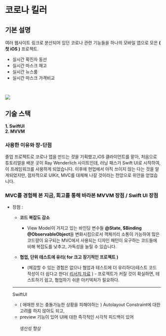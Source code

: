 # 코로나 킬러

## 기본 설명
여러 웹사이트 링크로 분산되어 있던 코로나 관련 기능들을 하나의 모바일 앱으로 모은 __( 첫 iOS )__ 프로젝트.

* 실시간 확진자 동선
* 실시간 마스크 재고
* 실시간 뉴스룸
* 실시간 마스크 가격비교

<br>

![](./images/8.gif)
<br>

## 기술 스택<br>

**1. SwiftUI**<br>
**2. MVVM**<br>

### 사용한 이유와 장-단점

졸업 프로젝트로 코로나 앱을 만드는 것을 기획했고,iOS 클라이언트를 맡아, 처음으로 튜토리얼을 배운 곳이 Ray Wenderlich 사이트인데, 러닝 패스가 Swift UI로 시작하여, 이 프레임워크를 사용하게 되었습니다. 이후에 현업에서 아직 쓰이지 않는 다는 것을 알게되었지만, 점차적으로 UIKit, MVC를 대체해 나갈 것이라는 전앙으로 위안을 얻었습니다.

### MVC를 경험해 본 지금, 회고를 통해 바라본 MVVM 장점 / Swift UI 장점
  * 장점 :<br>
    * **코드 복잡도 감소**<br>
  
      * View Model이 가지고 있는 바인딩 변수들 **@State, $Binding @ObservableObject**을  변화시킴으로서 객체끼리 소통이 가능하여 많은 코드량이 요구되는 MVC에서 사용되는 디자인 패턴이 요구하는 코드들에 비해 복잡도를 낮추고, 가독성을 늘릴 수 있습니다.
    * **협업, 단위 테스트에 유리( for 크고 장기적인 프로젝트 )**
      * (체감할 수 있는 경험은 없으나 협업과 테스트에 더 유리하다)테스트 코드 작성이 더 쉽다고 한다( [리서치 자료](https://greedy0110.tistory.com/56) ) - 프로젝트가 커질 것이 확실하면, 테스트하기 쉽고, 협업하기 쉬운 아키텍처가 필요하다.
    
    ----
    SwiftUI<br>

     * ( 애매한 또는 충돌가능한 상황을 피해야하는 ) Autolayout Constraint에 대한 고려를 하지 않아도 되고, 
     * preview 기능이 있어 UI에 대한 즉각적인 시각적 피드백이 있어<br><br>
            생산성 향상

